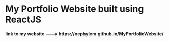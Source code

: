 # My Portfolio Website built using ReactJS <br>

<h4>link to my website ---> https://nephylem.github.io/MyPortfolioWebsite/<h4/>
